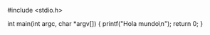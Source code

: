 #include <stdio.h>

int main(int argc, char *argv[]) {
    printf("Hola mundo\n");
    return 0;
}


